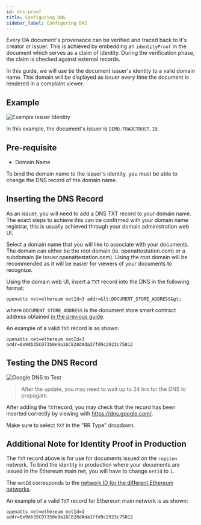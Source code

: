 ```yaml
---
id: dns-proof
title: Configuring DNS
sidebar_label: Configuring DNS
---
```


Every OA document's provenance can be verified and traced back to it's creator or issuer. This is achieved by embedding an `identityProof` in the document which serves as a claim of identity. During the verification phase, the claim is checked against external records.

In this guide, we will use tie the document issuer's identity to a valid domain name. This domain will be displayed as issuer every time the document is rendered in a complaint viewer.

## Example

![Example Issuer Identity](/docs/verifiable-document/dns-proof/example.png)

In this example, the document's issuer is `DEMO.TRADETRUST.IO`.

## Pre-requisite

- Domain Name

To bind the domain name to the issuer's identity, you must be able to change the DNS record of the domain name.

## Inserting the DNS Record

As an issuer, you will need to add a DNS TXT record to your domain name. The exact steps to achieve this can be confirmed with your domain name registrar, this is usually achieved through your domain administration web UI.

Select a domain name that you will like to associate with your documents. The domain can either be the root domain (ie. openattestation.com) or a subdomain (ie issuer.openattestation.com). Using the root domain will be recommended as it will be easier for viewers of your documents to recognize.

Using the domain web UI, insert a `TXT` record into the DNS in the following format:

```text
openatts net=ethereum netId=3 addr=&lt;DOCUMENT_STORE_ADDRESS&gt;
```

where `DOCUMENT_STORE_ADDRESS` is the document store smart contract address obtained [in the previous guide](/docs/verifiable-document/document-store/).

An example of a valid `TXT` record is as shown:

```text
openatts net=ethereum netId=3 addr=0x9db35C07350e9a16C828dAda37fd9c2923c75812
```

## Testing the DNS Record

![Google DNS to Test](/docs/verifiable-document/dns-proof/google-dns.png)

> After the update, you may need to wait up to 24 hrs for the DNS to propagate.

After adding the `TXT`record, you may check that the record has been inserted correctly by viewing with https://dns.google.com/.

Make sure to select `TXT` in the "RR Type" dropdown.

## Additional Note for Identity Proof in Production

The `TXT` record above is for use for documents issued on the `ropsten` network. To bind the identity in production where your documents are issued in the Ethereum main net, you will have to change `netId` to `1`.

The `netId` corresponds to the [network ID for the different Ethereum networks](https://ethereum.stackexchange.com/questions/17051/how-to-select-a-network-id-or-is-there-a-list-of-network-ids).

An example of a valid `TXT` record for Ethereum main network is as shown:

```text
openatts net=ethereum netId=1 addr=0x9db35C07350e9a16C828dAda37fd9c2923c75812
```
